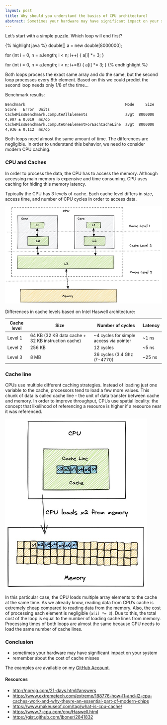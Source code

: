 ```yaml
---
layout: post
title: Why should you understand the basics of CPU architecture? 
abstract: Sometimes your hardware may have significant impact on your system.
---
```

Let’s start with a simple puzzle. Which loop will end first?

{% highlight java %}
double[] a = new double[8000000];

for (int i = 0, n = a.length; i < n; i++) {
  a[i] *= 3;
}

for (int i = 0, n = a.length; i < n; i+=8) {
  a[i] *= 3;
}
{% endhighlight %}

Both loops process the exact same array and do the same, but the second loop processes every 8th element. Based on this we could predict the second loop needs only 1/8 of the time…

Benchmark results:
```
Benchmark                                             Mode     Size   Score   Error  Units
CacheMissBenchmark.computeAllElements                 avgt  8000000   4,907 ± 0,019  ms/op
CacheMissBenchmark.computeOneElementForEachCacheLine  avgt  8000000   4,936 ± 0,112  ms/op
```
Both loops need almost the same amount of time. The differences are negligible. In order to understand this behavior, we need to consider modern CPU caching. 

### CPU and Caches

In order to process the data, the CPU has to access the memory. Although accessing main memory is expensive and time consuming. CPU uses caching for hiding this memory latency.

Typically the CPU has 3 levels of cache. Each cache level differs in size, access time, and number of CPU cycles in order to access data.

![cpu-cache-architecture](/assets/cpu-cache-arch.jpg)

Differences in cache levels based on Intel Haswell architecture:

| Cache level | Size | Number of cycles  | Latency |
|-------|--------|---------|---------|
| Level 1 | 64 KB (32 KB data cache + 32 KB instruction cache) | ~4 cycles for simple access via pointer | ~1 ns |
| Level 2 | 256 KB | 12 cycles | ~5 ns |
| Level 3 | 8 MB | 36 cycles (3.4 Ghz i7-4770) | ~25 ns |

### Cache line

CPUs use multiple different caching strategies. Instead of loading just one variable to the cache, processors tend to load a few more values. This chunk of data is called cache line - the unit of data transfer between cache and memory. In order to improve throughput, CPUs use spatial locality: the concept that likelihood of referencing a resource is higher if a resource near it was referenced.

![cpu-cache-spatial-locality](/assets/cpu-cache-spatial-locality.jpg)

In this particular case, the CPU loads multiple array elements to the cache at the same time. As we already know, reading data from CPU’s cache is extremely cheap compared to reading data from the memory. Also, the cost of processing each element is negligible (`a[i] *= 3`). Due to this, the total cost of the loop is equal to the number of loading cache lines from memory. Processing times of both loops are almost the same because CPU needs to load the same number of cache lines. 

### Conclusion

* sometimes your hardware may have significant impact on your system
* remember about the cost of cache misses 

The examples are available on my [GitHub Account](https://github.com/wkoszolko/cache-miss).

#### Resources

* http://norvig.com/21-days.html#answers
* https://www.extremetech.com/extreme/188776-how-l1-and-l2-cpu-caches-work-and-why-theyre-an-essential-part-of-modern-chips
* https://www.makeuseof.com/tag/what-is-cpu-cache/
* https://www.7-cpu.com/cpu/Haswell.html
* https://gist.github.com/jboner/2841832




